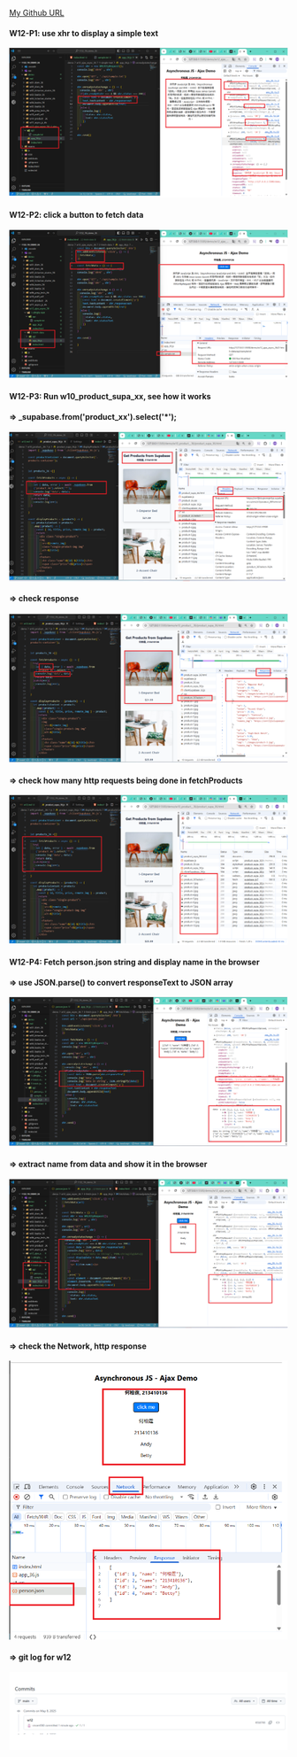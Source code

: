 [My Github URL](https://github.com/vincent560/1132_1N_demo_36.git)

#### W12-P1: use xhr to display a simple text
 
![](w12-p1.png)

#### W12-P2: click a button to fetch data
 
![](w12-p2.png)

#### W12-P3: Run w10_product_supa_xx, see how it works
 
#### => \_supabase.from('product_xx').select('\*');
 
![](w12-p3-1.png)
 
#### => check response
 
![](w12-p3-2.png)
 
#### => check how many http requests being done in fetchProducts
 
![](w12-p3-3.png)

#### W12-P4: Fetch person.json string and display name in the browser
 
#### => use JSON.parse() to convert responseText to JSON array
 
![](w12-p4-1.png)
 
#### => extract name from data and show it in the browser
 
![](w12-p4-2.png)
 
#### => check the Network, http response
 
![](w12-p4-3.png)
 

#### => git log for w12

![](w12-log.png)

